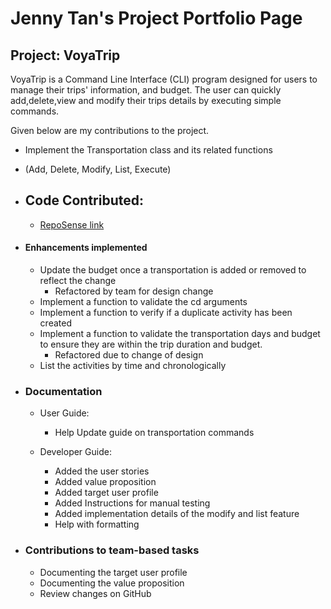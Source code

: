 # Jenny Tan's Project Portfolio Page

## Project: VoyaTrip
VoyaTrip is a Command Line Interface (CLI) program designed for users to manage their trips' information, 
and budget. The user can quickly add,delete,view and modify their trips details by executing simple commands.

Given below are my contributions to the project.
 -  Implement the Transportation class and its related functions 
   - (Add, Delete, Modify, List, Execute)

- ## Code Contributed:  
  - [RepoSense link](https://nus-cs2113-ay2425s2.github.io/tp-dashboard/?search=je-nnyt&sort=groupTitle&sortWithin=title&timeframe=commit&mergegroup=&groupSelect=groupByRepos&breakdown=true&checkedFileTypes=docs~functional-code~test-code~other&since=2025-02-21&tabOpen=true&tabType=authorship&tabAuthor=je-nnyt&tabRepo=AY2425S2-CS2113-F14-3%2Ftp%5Bmaster%5D&authorshipIsMergeGroup=false&authorshipFileTypes=docs~functional-code~test-code~other&authorshipIsBinaryFileTypeChecked=false&authorshipIsIgnoredFilesChecked=false)
- #### Enhancements implemented
  - Update the budget once a transportation is added or removed to reflect the change
    - Refactored by team for design change
  - Implement a function to validate the cd arguments
  - Implement a function to verify if a duplicate activity has been created
  - Implement a function to validate the transportation days and budget to ensure they are within the trip duration and budget.
    - Refactored due to change of design 
  - List the activities by time and chronologically

- ### Documentation
  - User Guide:
    - Help Update guide on transportation commands
    
  - Developer Guide:
    - Added the user stories
    - Added value proposition
    - Added target user profile
    - Added Instructions for manual testing
    - Added implementation details of the modify and list feature
    - Help with formatting

- ### Contributions to team-based tasks
  - Documenting the target user profile 
  - Documenting the value proposition
  - Review changes on GitHub


